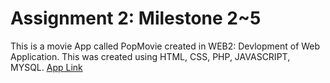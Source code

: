 # Assignment 2: Milestone 2~5

This is a movie App called PopMovie created in WEB2: Devlopment of Web Application. This was created using HTML, CSS, PHP, JAVASCRIPT, MYSQL.
[App Link](https://comp-3512-w22-team-01.herokuapp.com)
